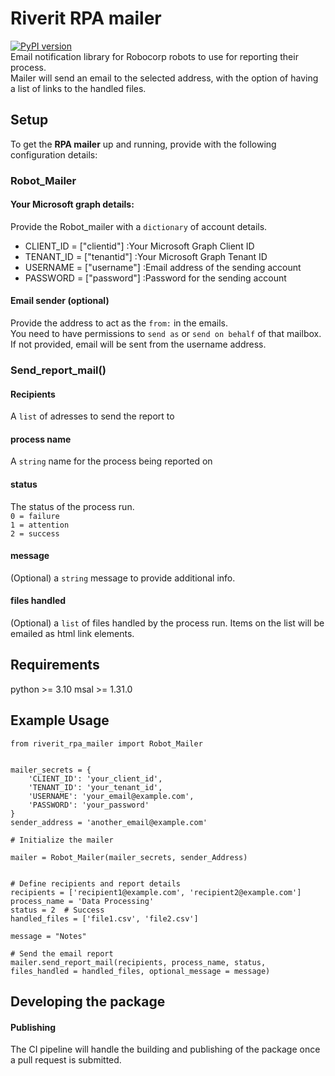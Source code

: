 # Riverit RPA mailer

[![PyPI version](https://badge.fury.io/py/riverit-rpa-mailer.svg)](https://badge.fury.io/py/riverit-rpa-mailer)  
Email notification library for Robocorp robots to use for reporting their process.  
Mailer will send an email to the selected address, with the option of having a list of links to the handled files.

## Setup

To get the **RPA mailer** up and running, provide with the following configuration details:


### Robot_Mailer

#### Your Microsoft graph details:

Provide the Robot_mailer with a `dictionary` of account details.

- CLIENT_ID = ["clientid"] :Your Microsoft Graph Client ID
- TENANT_ID = ["tenantid"] :Your Microsoft Graph Tenant ID
- USERNAME = ["username"] :Email address of the sending account
- PASSWORD = ["password"] :Password for the sending account

#### Email sender (optional)

Provide the address to act as the `from:` in the emails.  
You need to have permissions to `send as` or `send on behalf` of that mailbox.  
If not provided, email will be sent from the username address.

### Send_report_mail()


#### Recipients

A `list` of adresses to send the report to

#### process name

A `string` name for the process being reported on

#### status


The status of the process run.  
`0 = failure`  
`1 = attention`  
`2 = success`


#### message 

(Optional) a `string` message to provide additional info.

#### files handled

(Optional) a `list` of files handled by the process run. Items on the list will be emailed as html link elements.

## Requirements

python >= 3.10
msal >= 1.31.0

## Example Usage

```
from riverit_rpa_mailer import Robot_Mailer


mailer_secrets = {
    'CLIENT_ID': 'your_client_id',
    'TENANT_ID': 'your_tenant_id',
    'USERNAME': 'your_email@example.com',
    'PASSWORD': 'your_password'
}
sender_address = 'another_email@example.com'

# Initialize the mailer

mailer = Robot_Mailer(mailer_secrets, sender_Address)


# Define recipients and report details
recipients = ['recipient1@example.com', 'recipient2@example.com']
process_name = 'Data Processing'
status = 2  # Success
handled_files = ['file1.csv', 'file2.csv']

message = "Notes"

# Send the email report
mailer.send_report_mail(recipients, process_name, status, files_handled = handled_files, optional_message = message)
```
## Developing the package

#### Publishing

The CI pipeline will handle the building and publishing of the package once a pull request is submitted.

